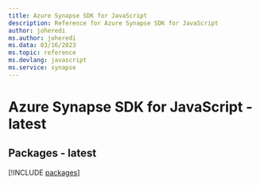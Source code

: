 ```yaml
---
title: Azure Synapse SDK for JavaScript
description: Reference for Azure Synapse SDK for JavaScript
author: joheredi
ms.author: joheredi
ms.data: 03/16/2023
ms.topic: reference
ms.devlang: javascript
ms.service: synapse
---
```

# Azure Synapse SDK for JavaScript - latest
## Packages - latest
[!INCLUDE [packages](synapse-index.md)]